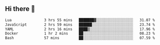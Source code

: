 ## Hi there 👋
<!--START_SECTION:waka-->

```txt
Lua               3 hrs 55 mins   ███████▓░░░░░░░░░░░░░░░░░   31.07 %
JavaScript        2 hrs 59 mins   ██████░░░░░░░░░░░░░░░░░░░   23.74 %
YAML              2 hrs 16 mins   ████▒░░░░░░░░░░░░░░░░░░░░   17.96 %
Docker            1 hr 2 mins     ██░░░░░░░░░░░░░░░░░░░░░░░   08.23 %
Bash              57 mins         ██░░░░░░░░░░░░░░░░░░░░░░░   07.59 %
```

<!--END_SECTION:waka-->
